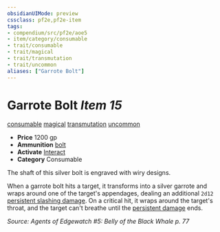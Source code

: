 ```yaml
---
obsidianUIMode: preview
cssclass: pf2e,pf2e-item
tags:
- compendium/src/pf2e/aoe5
- item/category/consumable
- trait/consumable
- trait/magical
- trait/transmutation
- trait/uncommon
aliases: ["Garrote Bolt"]
---
```

# Garrote Bolt *Item 15*  
[consumable](../../../Rules/traits/consumable.md)  [magical](../../../Rules/traits/magical.md)  [transmutation](../../../Rules/traits/transmutation.md)  [uncommon](../../../Rules/traits/uncommon.md)  

- **Price** 1200 gp
- **Ammunition** [bolt](bolt.md)
- **Activate** [Interact](../../../Rules/actions/interact.md)
- **Category** Consumable

The shaft of this silver bolt is engraved with wiry designs.

When a garrote bolt hits a target, it transforms into a silver garrote and wraps around one of the target's appendages, dealing an additional `2d12` [persistent slashing damage](../../../Rules/conditions.md#Persistent%20Damage). On a critical hit, it wraps around the target's throat, and the target can't breathe until the [persistent damage](../../../Rules/conditions.md#Persistent%20Damage) ends.

*Source: Agents of Edgewatch #5: Belly of the Black Whale p. 77*